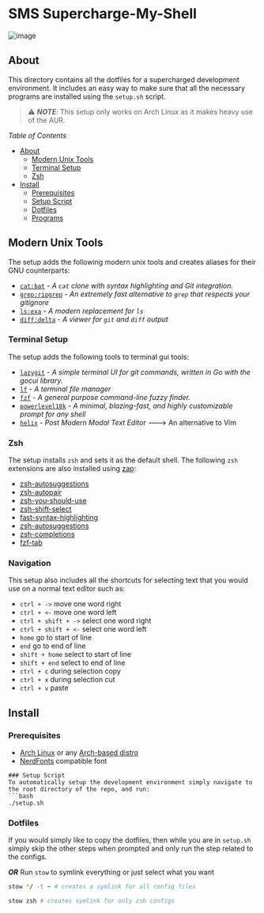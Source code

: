 # SMS Supercharge-My-Shell
![image](https://github.com/AH-Merii/SMS-Supercharge-My-Shell/assets/43741215/09bfeb3b-3387-47e3-9ef9-34dae4ba4b41)

## About
This directory contains all the dotfiles for a supercharged development environment. It includes an easy way to make sure that all the necessary programs are installed using the `setup.sh` script.<br>

> :warning: ***NOTE***: This setup only works on Arch Linux as it makes heavy use of the AUR.

*Table of Contents*
- [About](#about)
    - [Modern Unix Tools](#modern-unix-tools)
    - [Terminal Setup](#terminal-setup)
    - [Zsh](#zsh)
- [Install](#install)
    - [Prerequisites](#prerequisites)
    - [Setup Script](#setup-script)
    - [Dotfiles](#dotfiles)
    - [Programs](#programs)

## Modern Unix Tools
The setup adds the following modern unix tools and creates aliases for their GNU counterparts:
* [`cat:bat`](https://github.com/sharkdp/bat) - *A `cat` clone with syntax highlighting and Git integration.*
* [`grep:ripgrep`](https://github.com/BurntSushi/ripgrep) - *An extremely fast alternative to `grep` that respects your gitignore*
* [`ls:exa`](https://github.com/ogham/exa) - *A modern replacement for `ls`*
* [`diff:delta`](https://github.com/dandavison/delta) - *A viewer for `git` and `diff` output*

### Terminal Setup
The setup adds the following tools to terminal gui tools:
* [`lazygit`](https://github.com/jesseduffield/lazygit) - *A simple terminal UI for git commands, written in Go with the gocui library.*
* [`lf`](https://github.com/gokcehan/lf) - *A terminal file manager*
* [`fzf`](https://github.com/junegunn/fzf) - *A general purpose command-line fuzzy finder.*
* [`powerlevel10k`](https://github.com/romkatv/powerlevel10k) - *A minimal, blazing-fast, and highly customizable prompt for any shell*
* [`helix`](https://helix-editor.com/) - *Post Modern Modal Text Editor* ---> An alternative to Vim
 
### Zsh
The setup installs `zsh` and sets it as the default shell. The following `zsh` extensions are also installed using [zap](https://github.com/zap-zsh/zap):
* [zsh-autosuggestions](https://github.com/zsh-users/zsh-autosuggestions)
* [zsh-autopair](https://github.com/hlissner/zsh-autopair)
* [zsh-you-should-use](https://github.com/MichaelAquilina/zsh-you-should-use)
* [zsh-shift-select](https://github.com/jirutka/zsh-shift-select)
* [fast-syntax-highlighting](https://github.com/zdharma-continuum/fast-syntax-highlighting)
* [zsh-autosuggestions](https://github.com/zsh-users/zsh-autosuggestions)
* [zsh-completions](https://github.com/zsh-users/zsh-completions)
* [fzf-tab](https://github.com/Aloxaf/fzf-tab)

### Navigation
This setup also includes all the shortcuts for selecting text that you would use on a normal text editor such as:
* `ctrl + ->`         move one word right
* `ctrl + <-`         move one word left
* `ctrl + shift + ->` select one word right
* `ctrl + shift + <-` select one word left
* `home`              go to start of line
* `end`               go to end of line
* `shift + home`      select to start of line
* `shift + end`       select to end of line
* `ctrl + c`          during selection copy
* `ctrl + x`          during selection cut
* `ctrl + v`          paste

## Install
### Prerequisites
* [Arch Linux](https://archlinux.org/) or any [Arch-based distro](https://wiki.archlinux.org/title/Arch-based_distributions)
* [NerdFonts](https://www.nerdfonts.com/font-downloads) compatible font

```
### Setup Script
To automatically setup the development environment simply navigate to the root directory of the repo, and run: 
```bash
./setup.sh
```

### Dotfiles
If you would simply like to copy the dotfiles, then while you are in `setup.sh` simply skip the other steps when prompted and only run the step related to the configs.

***OR***
Run `stow` to symlink everything or just select what you want

```bash
stow */ -t ~ # creates a symlink for all config files
```

```bash
stow zsh # creates symlink for only zsh configs
```
